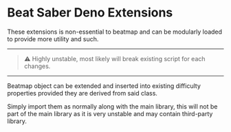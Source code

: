 # Beat Saber Deno Extensions

These extensions is non-essential to beatmap and can be modularly loaded to
provide more utility and such.

---

> ⚠️ Highly unstable, most likely will break existing script for each changes.

---

Beatmap object can be extended and inserted into existing difficulty properties
provided they are derived from said class.

Simply import them as normally along with the main library, this will not be
part of the main library as it is very unstable and may contain third-party
library.

